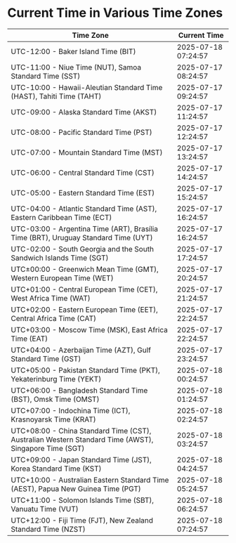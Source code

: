 # Current Time in Various Time Zones

| Time Zone | Current Time |
|-----------|--------------|
| UTC-12:00 - Baker Island Time (BIT) | 2025-07-18 07:24:57 |
| UTC-11:00 - Niue Time (NUT), Samoa Standard Time (SST) | 2025-07-17 08:24:57 |
| UTC-10:00 - Hawaii-Aleutian Standard Time (HAST), Tahiti Time (TAHT) | 2025-07-17 09:24:57 |
| UTC-09:00 - Alaska Standard Time (AKST) | 2025-07-17 11:24:57 |
| UTC-08:00 - Pacific Standard Time (PST) | 2025-07-17 12:24:57 |
| UTC-07:00 - Mountain Standard Time (MST) | 2025-07-17 13:24:57 |
| UTC-06:00 - Central Standard Time (CST) | 2025-07-17 14:24:57 |
| UTC-05:00 - Eastern Standard Time (EST) | 2025-07-17 15:24:57 |
| UTC-04:00 - Atlantic Standard Time (AST), Eastern Caribbean Time (ECT) | 2025-07-17 16:24:57 |
| UTC-03:00 - Argentina Time (ART), Brasília Time (BRT), Uruguay Standard Time (UYT) | 2025-07-17 16:24:57 |
| UTC-02:00 - South Georgia and the South Sandwich Islands Time (SGT) | 2025-07-17 17:24:57 |
| UTC±00:00 - Greenwich Mean Time (GMT), Western European Time (WET) | 2025-07-17 20:24:57 |
| UTC+01:00 - Central European Time (CET), West Africa Time (WAT) | 2025-07-17 21:24:57 |
| UTC+02:00 - Eastern European Time (EET), Central Africa Time (CAT) | 2025-07-17 22:24:57 |
| UTC+03:00 - Moscow Time (MSK), East Africa Time (EAT) | 2025-07-17 22:24:57 |
| UTC+04:00 - Azerbaijan Time (AZT), Gulf Standard Time (GST) | 2025-07-17 23:24:57 |
| UTC+05:00 - Pakistan Standard Time (PKT), Yekaterinburg Time (YEKT) | 2025-07-18 00:24:57 |
| UTC+06:00 - Bangladesh Standard Time (BST), Omsk Time (OMST) | 2025-07-18 01:24:57 |
| UTC+07:00 - Indochina Time (ICT), Krasnoyarsk Time (KRAT) | 2025-07-18 02:24:57 |
| UTC+08:00 - China Standard Time (CST), Australian Western Standard Time (AWST), Singapore Time (SGT) | 2025-07-18 03:24:57 |
| UTC+09:00 - Japan Standard Time (JST), Korea Standard Time (KST) | 2025-07-18 04:24:57 |
| UTC+10:00 - Australian Eastern Standard Time (AEST), Papua New Guinea Time (PGT) | 2025-07-18 05:24:57 |
| UTC+11:00 - Solomon Islands Time (SBT), Vanuatu Time (VUT) | 2025-07-18 06:24:57 |
| UTC+12:00 - Fiji Time (FJT), New Zealand Standard Time (NZST) | 2025-07-18 07:24:57 |
